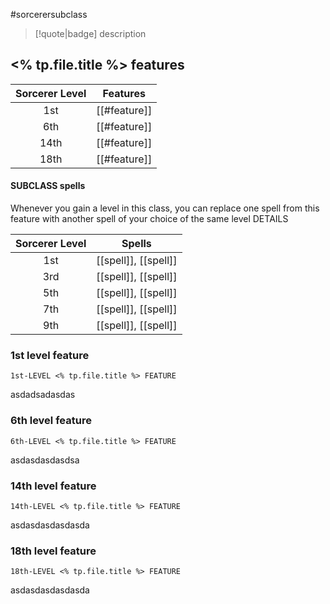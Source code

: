 #sorcerersubclass

> [!quote|badge] 
> description
## <% tp.file.title %> features
| **Sorcerer Level** | **Features** |
| :----------------: | ------------ |
|        1st         | [[#feature]] |
|        6th         | [[#feature]] |
|        14th        | [[#feature]] |
|        18th        | [[#feature]] |
#### SUBCLASS spells
Whenever you gain a level in this class, you can replace one spell from this feature with another spell of your choice of the same level DETAILS

| **Sorcerer Level** | **Spells**           |
| :----------------: | -------------------- |
|        1st         | [[spell]], [[spell]] |
|        3rd         | [[spell]], [[spell]] |
|        5th         | [[spell]], [[spell]] |
|        7th         | [[spell]], [[spell]] |
|        9th         | [[spell]], [[spell]] |
### 1st level feature
`1st-LEVEL <% tp.file.title %> FEATURE`

asdadsadasdas
### 6th level feature
`6th-LEVEL <% tp.file.title %> FEATURE`

asdasdasdasdsa
### 14th level feature
`14th-LEVEL <% tp.file.title %> FEATURE`

asdasdasdasdasda
### 18th level feature
`18th-LEVEL <% tp.file.title %> FEATURE`

asdasdasdasdasda
